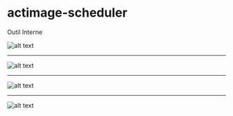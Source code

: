 # actimage-scheduler
Outil Interne

![alt text](https://i.imgur.com/aT7daIw.png)<hr>
![alt text](https://i.imgur.com/u61mzNZ.png)<hr>
![alt text](https://i.imgur.com/OK6lLOv.png)<hr>
![alt text](https://i.imgur.com/UOENSpH.png)
